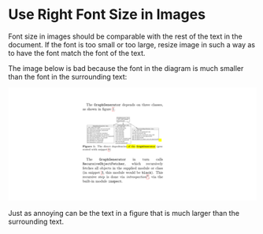 



# Use Right Font Size in Images

Font size in images should be comparable with the rest of the text in the document. 
If the font is too small or too large, resize image in such a way as to have the font match the font of the text. 

The image below is bad because the font in the diagram is much smaller than the font in the surrounding text: 

![](img/image-with-very-small-font.png)

Just as annoying can be the text in a figure that is much larger than the surrounding text.


